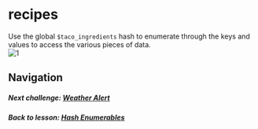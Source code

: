 # recipes
Use the global `$taco_ingredients` hash to enumerate through the keys and values to access the various pieces of data.  
![1](http://i.imgur.com/FCgJIKG.gif)

## Navigation  
##### Next challenge: [Weather Alert](https://github.com/Coderdotnew/intro_web_apps_acp/tree/master/10_class/03_hash_enumerables/code/02_weather_alert)
##### Back to lesson: [Hash Enumerables](https://github.com/Coderdotnew/intro_web_apps_acp/tree/master/05_class/02_array_enumerables)   